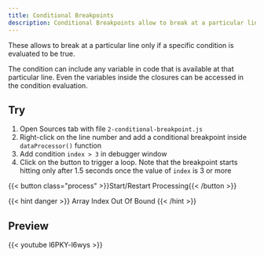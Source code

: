 ```yaml
---
title: Conditional Breakpoints
description: Conditional Breakpoints allow to break at a particular line only if a specific condition is evaluated to be true.
---
```


These allows to break at a particular line only if a specific condition is evaluated to be true.

The condition can include any variable in code that is available at that particular line. Even the variables inside the closures can be accessed in the condition evaluation.

## Try

1. Open Sources tab with file `2-conditional-breakpoint.js`
2. Right-click on the line number and add a conditional breakpoint inside `dataProcessor()` function
3. Add condition `index > 3` in debugger window
4. Click on the button to trigger a loop. Note that the breakpoint starts hitting only after 1.5 seconds once the value of `index` is 3 or more

{{< button class="process" >}}Start/Restart Processing{{< /button >}}

<div class="error hide">
{{< hint danger >}}
  Array Index Out Of Bound
{{< /hint >}}
</div>

<script src="/assets/sources/2-conditional-breakpoint.js"></script>

## Preview

{{< youtube l6PKY-l6wys >}}
